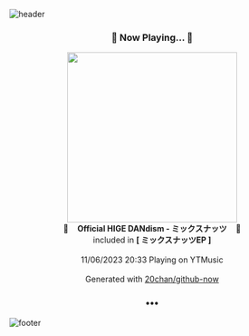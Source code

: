 ![header](https://capsule-render.vercel.app/api?type=wave&height=170&section=header&fontColor=090707&fontAlignX=45&fontAlignY=65&fontSize=100)

<h3 align="center">🎵 Now Playing... 🎵</h3>
<p align="center">
  <a href="https://music.youtube.com/watch?v=EZy_vHyFedw">
    <img width="300" src="https://lh3.googleusercontent.com/sHzfH8LR7ybsBpPCxF8h2wQYQc5Lj1ki_X5Uc7DpK19lUBMTKX0QrEiVKuEXuBBolpnBL_gfmln6Mhqp">
  </a>
  <br>
  🎵&nbsp&nbsp&nbsp <b>Official HIGE DANdism - ミックスナッツ</b> &nbsp&nbsp&nbsp🎵
  <br>
  included in <b>[ ミックスナッツEP ]</b>
  
  <br />
  <br />
  11/06/2023 20:33 Playing on YTMusic
  <br />
  <br />
  Generated with <a href="https://github.com/20chan/github-now">20chan/github-now</a>
</p>

<h3 align="center">•••</h3>

![footer](https://capsule-render.vercel.app/api?type=wave&height=150&section=footer)
